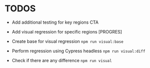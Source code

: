 # TODOS

- Add additional testing for key regions CTA

- Add visual regression for specific regions [PROGRES]

- Create base for visual regression `npm run visual:base`
- Perform regression using Cypress headless `npm run visual:diff`
- Check if there are any difference `npm run visual`
